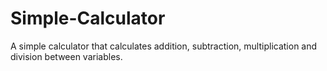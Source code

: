 # Simple-Calculator
A simple calculator that calculates addition, subtraction, multiplication and division between variables.
